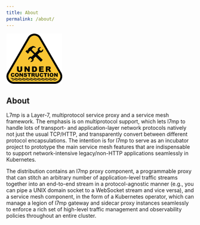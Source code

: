 ```yaml
---
title: About
permalink: /about/
---
```


<img src="../assets/images/under-construction.png" alt="Under construction" width="150">

## About

L7mp is a Layer-7, multiprotocol service proxy and a service mesh framework. The emphasis is on multiprotocol support, which lets l7mp to handle lots of transport- and application-layer network protocols natively not just the usual TCP/HTTP, and transparently convert between different protocol encapsulations. The intention is for l7mp to serve as an incubator project to prototype the main service mesh features that are indispensable to support network-intensive legacy/non-HTTP applications seamlessly in Kubernetes.

The distribution contains an l7mp proxy component, a programmable proxy that can stitch an arbitrary number of application-level traffic streams together into an end-to-end stream in a protocol-agnostic manner (e.g., you can pipe a UNIX domain socket to a WebSocket stream and vice versa), and a service mesh component, in the form of a Kubernetes operator, which can manage a legion of l7mp gateway and sidecar proxy instances seamlessly to enforce a rich set of high-level traffic management and observability policies throughout an entire cluster.
